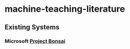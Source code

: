 # machine-teaching-literature

## Existing Systems

### Microsoft [Project Bonsai](https://docs.microsoft.com/en-us/bonsai/product/)
